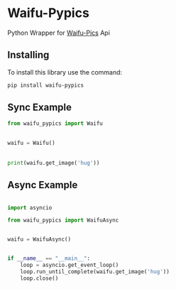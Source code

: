 Waifu-Pypics
==========

Python Wrapper for [Waifu-Pics](https://waifu.pics>) Api

Installing
----------

To install this library use the command:

```bash
pip install waifu-pypics
```



Sync Example
------------
```python
from waifu_pypics import Waifu
    

waifu = Waifu()
    
    
print(waifu.get_image('hug'))
```



Async Example
-------------

```python

import asyncio

from waifu_pypics import WaifuAsync


waifu = WaifuAsync()


if __name__ == "__main__":
    loop = asyncio.get_event_loop()
    loop.run_until_complete(waifu.get_image('hug'))
    loop.close()
```
